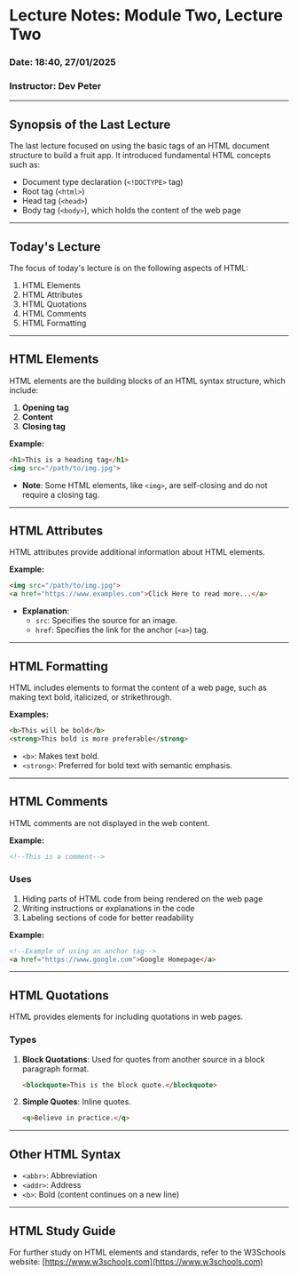 # Lecture Notes: Module Two, Lecture Two  
### **Date**: 18:40, 27/01/2025  
### **Instructor**: Dev Peter  

---

## **Synopsis of the Last Lecture**  
The last lecture focused on using the basic tags of an HTML document structure to build a fruit app. It introduced fundamental HTML concepts such as:  
- Document type declaration (`<!DOCTYPE>` tag)  
- Root tag (`<html>`)  
- Head tag (`<head>`)  
- Body tag (`<body>`), which holds the content of the web page  

---

## **Today's Lecture**  
The focus of today's lecture is on the following aspects of HTML:  
1. HTML Elements  
2. HTML Attributes  
3. HTML Quotations  
4. HTML Comments  
5. HTML Formatting  

---

## **HTML Elements**  
HTML elements are the building blocks of an HTML syntax structure, which include:  
1. **Opening tag**  
2. **Content**  
3. **Closing tag**  

**Example:**  
```html  
<h1>This is a heading tag</h1>  
<img src="/path/to/img.jpg">
```  

- **Note**: Some HTML elements, like `<img>`, are self-closing and do not require a closing tag.  

<!-- Consider adding more examples of self-closing tags or a table of common HTML elements. -->

---

## **HTML Attributes**  
HTML attributes provide additional information about HTML elements.  

**Example:**  
```html  
<img src="/path/to/img.jpg">  
<a href="https://www.examples.com">Click Here to read more...</a>  
```  

- **Explanation**:  
  - `src`: Specifies the source for an image.  
  - `href`: Specifies the link for the anchor (`<a>`) tag.  

<!-- Consider adding examples of other common attributes like `alt`, `title`, or `style`. -->

---

## **HTML Formatting**  
HTML includes elements to format the content of a web page, such as making text bold, italicized, or strikethrough.  

**Examples:**  
```html  
<b>This will be bold</b>  
<strong>This bold is more preferable</strong>  
```  

- `<b>`: Makes text bold.  
- `<strong>`: Preferred for bold text with semantic emphasis.  

<!-- You may want to add examples of other formatting tags like `<i>` for italics or `<mark>` for highlights. -->

---

## **HTML Comments**  
HTML comments are not displayed in the web content.  

**Example:**  
```html  
<!--This is a comment-->
```  

### **Uses**  
1. Hiding parts of HTML code from being rendered on the web page  
2. Writing instructions or explanations in the code  
3. Labeling sections of code for better readability  

**Example:**  
```html  
<!--Example of using an anchor tag-->  
<a href="https://www.google.com">Google Homepage</a>
```  

<!-- Consider elaborating on best practices for writing comments (e.g., brevity, clarity). -->

---

## **HTML Quotations**  
HTML provides elements for including quotations in web pages.  

### **Types**  
1. **Block Quotations**: Used for quotes from another source in a block paragraph format.  
   ```html  
   <blockquote>This is the block quote.</blockquote>  
   ```  
2. **Simple Quotes**: Inline quotes.  
   ```html  
   <q>Believe in practice.</q>  
   ```  

<!-- After reviewing, you could add a real-world use case or example for each type of quotation. -->

---

## **Other HTML Syntax**  
- `<abbr>`: Abbreviation  
- `<addr>`: Address  
- `<b>`: Bold (content continues on a new line)  

<!-- Consider adding a brief explanation or examples for each syntax item listed above. -->

---

## **HTML Study Guide**  
For further study on HTML elements and standards, refer to the W3Schools website: [https://www.w3schools.com](https://www.w3schools.com)  



<!-- Additional Notes:  
- Add real-world examples for attributes, comments, or quotations based on rewatching the lecture.  
- Expand on "Other HTML Syntax" with examples and use cases. -->